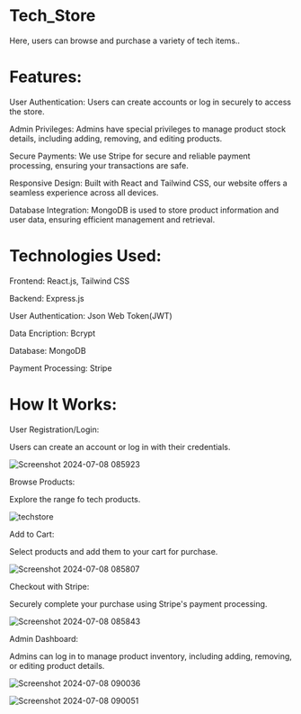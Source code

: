 # Tech_Store
Here, users can browse and purchase a variety of tech items..

# Features:

User Authentication: Users can create accounts or log in securely to access the store.

Admin Privileges: Admins have special privileges to manage product stock details, including adding, removing, and editing products.

Secure Payments: We use Stripe for secure and reliable payment processing, ensuring your transactions are safe.

Responsive Design: Built with React and Tailwind CSS, our website offers a seamless experience across all devices.

Database Integration: MongoDB is used to store product information and user data, ensuring efficient management and retrieval.

# Technologies Used:

Frontend: React.js, Tailwind CSS

Backend: Express.js

User Authentication: Json Web Token(JWT)

Data Encription: Bcrypt

Database: MongoDB

Payment Processing: Stripe

# How It Works:

User Registration/Login:

Users can create an account or log in with their credentials.

![Screenshot 2024-07-08 085923](https://github.com/achala2702/Tech_Store/assets/158311300/7b9bd0d1-594a-4f25-947d-7e83c5568245)


Browse Products:

Explore the range fo tech products.

![techstore](https://github.com/achala2702/Tech_Store/assets/158311300/2fb9d3fe-3ff6-4248-b8d9-f3d2b336f6aa)


Add to Cart:

Select products and add them to your cart for purchase.

![Screenshot 2024-07-08 085807](https://github.com/achala2702/Tech_Store/assets/158311300/ed8e8b0f-580a-40b8-b204-b1372cb879cb)


Checkout with Stripe:

Securely complete your purchase using Stripe's payment processing.

![Screenshot 2024-07-08 085843](https://github.com/achala2702/Tech_Store/assets/158311300/37c22062-960d-41be-af3d-73fcc874d6d4)

Admin Dashboard:

Admins can log in to manage product inventory, including adding, removing, or editing product details.

![Screenshot 2024-07-08 090036](https://github.com/achala2702/Tech_Store/assets/158311300/b4284788-a590-4996-9394-3b2f9aacb6e2)

![Screenshot 2024-07-08 090051](https://github.com/achala2702/Tech_Store/assets/158311300/80dba4ee-f92b-4e61-bfca-cf16c04952cd)

